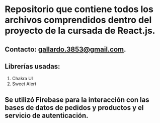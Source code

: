 # Repositorio que contiene todos los archivos comprendidos dentro del proyecto de la cursada de React.js. 

## Contacto: gallardo.3853@gmail.com.

## Librerías usadas: 

1. Chakra UI 
2. Sweet Alert

## Se utilizó Firebase para la interacción con las bases de datos de pedidos y productos y el servicio de autenticación.


